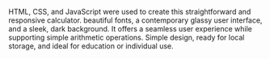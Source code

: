 HTML, CSS, and JavaScript were used to create this straightforward and responsive calculator. beautiful fonts, a contemporary glassy user interface, and a sleek, dark background. It offers a seamless user experience while supporting simple arithmetic operations. Simple design, ready for local storage, and ideal for education or individual use.

